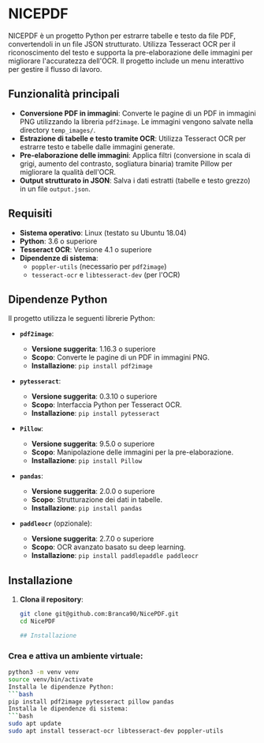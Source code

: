 # NICEPDF

NICEPDF è un progetto Python per estrarre tabelle e testo da file PDF, convertendoli in un file JSON strutturato. Utilizza Tesseract OCR per il riconoscimento del testo e supporta la pre-elaborazione delle immagini per migliorare l'accuratezza dell'OCR. Il progetto include un menu interattivo per gestire il flusso di lavoro.

## Funzionalità principali

- **Conversione PDF in immagini**: Converte le pagine di un PDF in immagini PNG utilizzando la libreria `pdf2image`. Le immagini vengono salvate nella directory `temp_images/`.
- **Estrazione di tabelle e testo tramite OCR**: Utilizza Tesseract OCR per estrarre testo e tabelle dalle immagini generate.
- **Pre-elaborazione delle immagini**: Applica filtri (conversione in scala di grigi, aumento del contrasto, sogliatura binaria) tramite Pillow per migliorare la qualità dell'OCR.
- **Output strutturato in JSON**: Salva i dati estratti (tabelle e testo grezzo) in un file `output.json`.

## Requisiti

- **Sistema operativo**: Linux (testato su Ubuntu 18.04)
- **Python**: 3.6 o superiore
- **Tesseract OCR**: Versione 4.1 o superiore
- **Dipendenze di sistema**:
  - `poppler-utils` (necessario per `pdf2image`)
  - `tesseract-ocr` e `libtesseract-dev` (per l'OCR)

## Dipendenze Python

Il progetto utilizza le seguenti librerie Python:

- **`pdf2image`**:
  - **Versione suggerita**: 1.16.3 o superiore
  - **Scopo**: Converte le pagine di un PDF in immagini PNG.
  - **Installazione**: `pip install pdf2image`

- **`pytesseract`**:
  - **Versione suggerita**: 0.3.10 o superiore
  - **Scopo**: Interfaccia Python per Tesseract OCR.
  - **Installazione**: `pip install pytesseract`

- **`Pillow`**:
  - **Versione suggerita**: 9.5.0 o superiore
  - **Scopo**: Manipolazione delle immagini per la pre-elaborazione.
  - **Installazione**: `pip install Pillow`

- **`pandas`**:
  - **Versione suggerita**: 2.0.0 o superiore
  - **Scopo**: Strutturazione dei dati in tabelle.
  - **Installazione**: `pip install pandas`

- **`paddleocr`** (opzionale):
  - **Versione suggerita**: 2.7.0 o superiore
  - **Scopo**: OCR avanzato basato su deep learning.
  - **Installazione**: `pip install paddlepaddle paddleocr`

## Installazione

1. **Clona il repository**:
   ```bash
   git clone git@github.com:Branca90/NicePDF.git
   cd NicePDF

   ## Installazione

### Crea e attiva un ambiente virtuale:
```bash
python3 -m venv venv
source venv/bin/activate
Installa le dipendenze Python:
```bash
pip install pdf2image pytesseract pillow pandas
Installa le dipendenze di sistema:
```bash
sudo apt update
sudo apt install tesseract-ocr libtesseract-dev poppler-utils
